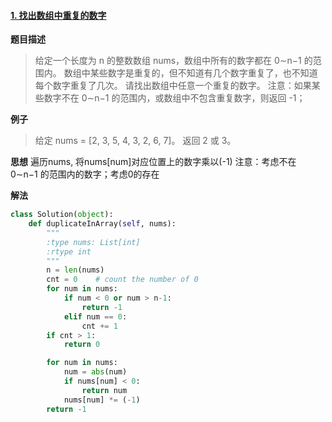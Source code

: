 #### [1. 找出数组中重复的数字](https://www.acwing.com/problem/content/14/)
**题目描述**
> 给定一个长度为 n 的整数数组 nums，数组中所有的数字都在 0∼n−1 的范围内。
数组中某些数字是重复的，但不知道有几个数字重复了，也不知道每个数字重复了几次。
请找出数组中任意一个重复的数字。
注意：如果某些数字不在 0∼n−1 的范围内，或数组中不包含重复数字，则返回 -1；

**例子**
> 给定 nums = [2, 3, 5, 4, 3, 2, 6, 7]。
返回 2 或 3。

**思想**
遍历nums, 将nums[num]对应位置上的数字乘以(-1)
注意：考虑不在 0∼n−1 的范围内的数字；考虑0的存在

**解法**
```python
class Solution(object):
    def duplicateInArray(self, nums):
        """
        :type nums: List[int]
        :rtype int
        """
        n = len(nums)
        cnt = 0    # count the number of 0
        for num in nums:
            if num < 0 or num > n-1:
                return -1
            elif num == 0:
                cnt += 1
        if cnt > 1:
            return 0

        for num in nums:
            num = abs(num)
            if nums[num] < 0:
                return num
            nums[num] *= (-1)
        return -1
```